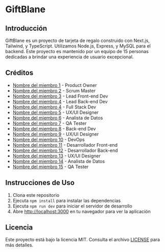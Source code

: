   <body>
    <h1>GiftBlane</h1>
    <h2>Introducción</h2>
    <p>
      GiftBlane es un proyecto de tarjeta de regalo construido con Next.js, Tailwind, y TypeScript. Utilizamos Node.js, Express, y MySQL para el backend. Este proyecto es mantenido por un equipo de 15 personas dedicadas a brindar una experiencia de usuario excepcional.
    </p>
    <h2>Créditos</h2>
    <ul>
      <li>
        <a href="link del perfil del miembro 1">Nombre del miembro 1</a> - Product Owner
      </li>
      <li>
        <a href="link del perfil del miembro 2">Nombre del miembro 2</a> - Scrum Master
      </li>
      <li>
        <a href="link del perfil del miembro 3">Nombre del miembro 3</a> - Lead Front-end Dev
      </li>
      <li>
        <a href="link del perfil del miembro 4">Nombre del miembro 4</a> - Lead Back-end Dev
      </li>
            <li>
        <a href="link del perfil del miembro 4">Nombre del miembro 4</a> - Full Stack Dev 
      </li>
      <li>
        <a href="link del perfil del miembro 5">Nombre del miembro 5</a> - UX/UI Designer
      </li>
      <li>
        <a href="link del perfil del miembro 6">Nombre del miembro 6</a> - Analista de Datos
      </li>
      <li>
        <a href="link del perfil del miembro 7">Nombre del miembro 7</a> - QA Tester
      </li>
      <li>
        <a href="link del perfil del miembro 8">Nombre del miembro 8</a> - Back-end Dev
      </li>
      <li>
        <a href="link del perfil del miembro 9">Nombre del miembro 9</a> - UX/UI Designer
      </li>
      <li>
        <a href="link del perfil del miembro 10">Nombre del miembro 10</a> - DevOps
      </li>
      <li>
        <a href="link del perfil del miembro 11">Nombre del miembro 11</a> - Desarrollador Front-end
      </li>
      <li>
        <a href="link del perfil del miembro 12">Nombre del miembro 12</a> - Desarrollador Back-end
      </li>
      <li>
        <a href="link del perfil del miembro 13">Nombre del miembro 13</a> - UX/UI Designer
</li>
<li>
<a href="link del perfil del miembro 14">Nombre del miembro 14</a> - Analista de Datos
</li>
<li>
<a href="link del perfil del miembro 15">Nombre del miembro 15</a> - QA Tester
</li>
</ul>
<h2>Instrucciones de Uso</h2>
<ol>
<li>Clona este repositorio</li>
<li>Ejecuta <code>npm install</code> para instalar las dependencias</li>
<li>Ejecuta <code>npm run dev</code> para iniciar el servidor de desarrollo</li>
<li>Abre <a href="http://localhost:3000">http://localhost:3000</a> en tu navegador para ver la aplicación</li>
</ol>
<h2>Licencia</h2>
<p>
Este proyecto está bajo la licencia MIT. Consulta el archivo <a href="LICENSE">LICENSE</a> para más detalles.
</p>

  </body>

